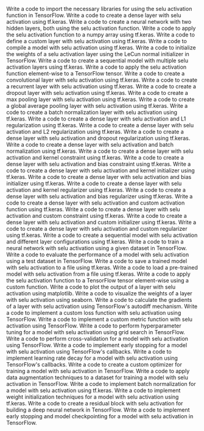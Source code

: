 Write a code to import the necessary libraries for using the selu activation function in TensorFlow.
Write a code to create a dense layer with selu activation using tf.keras.
Write a code to create a neural network with two hidden layers, both using the selu activation function.
Write a code to apply the selu activation function to a numpy array using tf.keras.
Write a code to define a custom layer with selu activation using tf.keras.
Write a code to compile a model with selu activation using tf.keras.
Write a code to initialize the weights of a selu activation layer using the LeCun normal initializer in TensorFlow.
Write a code to create a sequential model with multiple selu activation layers using tf.keras.
Write a code to apply the selu activation function element-wise to a TensorFlow tensor.
Write a code to create a convolutional layer with selu activation using tf.keras.
Write a code to create a recurrent layer with selu activation using tf.keras.
Write a code to create a dropout layer with selu activation using tf.keras.
Write a code to create a max pooling layer with selu activation using tf.keras.
Write a code to create a global average pooling layer with selu activation using tf.keras.
Write a code to create a batch normalization layer with selu activation using tf.keras.
Write a code to create a dense layer with selu activation and L1 regularization using tf.keras.
Write a code to create a dense layer with selu activation and L2 regularization using tf.keras.
Write a code to create a dense layer with selu activation and dropout regularization using tf.keras.
Write a code to create a dense layer with selu activation and batch normalization using tf.keras.
Write a code to create a dense layer with selu activation and kernel constraint using tf.keras.
Write a code to create a dense layer with selu activation and bias constraint using tf.keras.
Write a code to create a dense layer with selu activation and kernel initializer using tf.keras.
Write a code to create a dense layer with selu activation and bias initializer using tf.keras.
Write a code to create a dense layer with selu activation and kernel regularizer using tf.keras.
Write a code to create a dense layer with selu activation and bias regularizer using tf.keras.
Write a code to create a dense layer with selu activation and custom activation function using tf.keras.
Write a code to create a dense layer with selu activation and custom constraint using tf.keras.
Write a code to create a dense layer with selu activation and custom initializer using tf.keras.
Write a code to create a dense layer with selu activation and custom regularizer using tf.keras.
Write a code to create a sequential model with selu activation and different layer configurations using tf.keras.
Write a code to train a neural network with selu activation using a given dataset in TensorFlow.
Write a code to evaluate the performance of a model with selu activation using a test dataset in TensorFlow.
Write a code to save a trained model with selu activation to a file using tf.keras.
Write a code to load a pre-trained model with selu activation from a file using tf.keras.
Write a code to apply the selu activation function to a TensorFlow tensor element-wise using a custom function.
Write a code to plot the output of a layer with selu activation using matplotlib.
Write a code to visualize the weights of a layer with selu activation using seaborn.
Write a code to calculate the gradients of a layer with selu activation using TensorFlow's autodiff mechanism.
Write a code to implement a custom loss function with selu activation using TensorFlow.
Write a code to implement a custom metric function with selu activation using TensorFlow.
Write a code to perform hyperparameter tuning for a model with selu activation using grid search in TensorFlow.
Write a code to perform cross-validation for a model with selu activation using TensorFlow.
Write a code to implement early stopping for a model with selu activation using TensorFlow's callbacks.
Write a code to implement learning rate decay for a model with selu activation using TensorFlow's callbacks.
Write a code to create a custom optimizer for training a model with selu activation in TensorFlow.
Write a code to apply data augmentation techniques to a dataset for training a model with selu activation in TensorFlow.
Write a code to implement batch normalization for a model with selu activation using tf.keras.
Write a code to implement weight initialization techniques for a model with selu activation using tf.keras.
Write a code to create a residual block with selu activation for building a deep neural network in TensorFlow.
Write a code to implement early stopping and model checkpointing for a model with selu activation in TensorFlow.